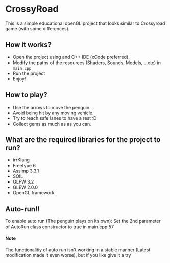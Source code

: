 # CrossyRoad
This is a simple educational openGL project that looks similar to Crossyroad game (with some differences).

## How it works?
* Open the project using and C++ IDE (xCode preferred).
* Modify the paths of the resources (Shaders, Sounds, Models, ...etc) in `main.cpp`
* Run the project
* Enjoy!

## How to play?
* Use the arrows to move the penguin.
* Avoid being hit by any moving vehicle.
* Try to reach safe lanes to have a rest :D
* Collect gems as much as as you can.

## What are the required libraries for the project to run?
* irrKlang
* Freetype 6
* Assimp 3.3.1
* SOIL
* GLFW 3.2
* GLEW 2.0.0
* OpenGL framework

## Auto-run!!

To enable auto run (The penguin plays on its own): Set the 2nd parameter of AutoRun class constructor to true in main.cpp:57

#### Note
The functionalitiy of auto run isn't working in a stable manner (Latest modification made it even worse), but if you like give it a try
